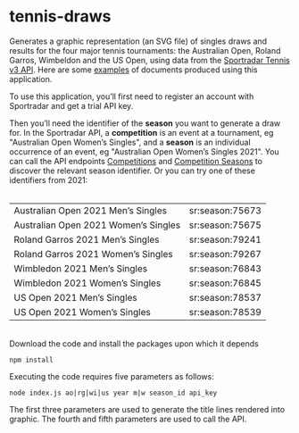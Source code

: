 # tennis-draws

Generates a graphic representation (an SVG file) of singles draws and results for the four major tennis tournaments: the Australian Open, Roland Garros, Wimbeldon and the US Open, using data from the [Sportradar Tennis v3 API](https://developer.sportradar.com/docs/read/tennis/Tennis_v3). Here are some [examples](https://donald.net.au/tennis) of documents produced using this application.

To use this application, you’ll first need to register an account with Sportradar and get a trial API key.

Then you’ll need the identifier of the __season__ you want to generate a draw for. In the Sportradar API, a __competition__ is an event at a tournament, eg "Australian Open Women’s Singles", and a __season__ is an individual occurrence of an event, eg "Australian Open Women’s Singles 2021". You can call the API endpoints [Competitions](https://developer.sportradar.com/docs/read/tennis/Tennis_v3#competitions) and [Competition Seasons](https://developer.sportradar.com/docs/read/tennis/Tennis_v3#competition-seasons) to discover the relevant season identifier. Or you can try one of these identifiers from 2021:
<br><br>
<table>
  <tr><td>Australian Open 2021 Men’s Singles</td><td>sr:season:75673</td></tr>
  <tr><td>Australian Open 2021 Women’s Singles</td><td>sr:season:75675</td></tr>
  <tr><td>Roland Garros 2021 Men’s Singles</td><td>sr:season:79241</td></tr>
  <tr><td>Roland Garros 2021 Women’s Singles</td><td>sr:season:79267</td></tr>
  <tr><td>Wimbledon 2021 Men’s Singles</td><td>sr:season:76843</td></tr>
  <tr><td>Wimbledon 2021 Women’s Singles</td><td>sr:season:76845</td></tr>
  <tr><td>US Open 2021 Men’s Singles</td><td>sr:season:78537</td></tr>
  <tr><td>US Open 2021 Women’s Singles</td><td>sr:season:78539</td></tr>
</table>
<br>
Download the code and install the packages upon which it depends

    npm install

Executing the code requires five parameters as follows:

    node index.js ao|rg|wi|us year m|w season_id api_key

The first three parameters are used to generate the title lines rendered into graphic. The fourth and fifth parameters are used to call the API.
